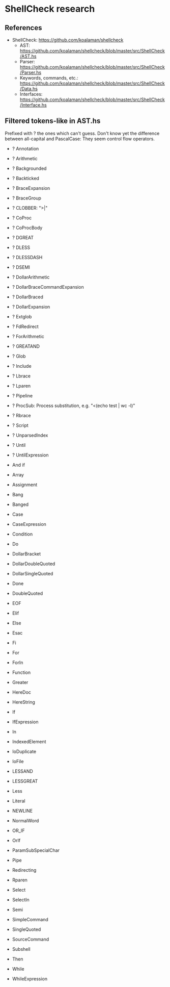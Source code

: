 # ShellCheck research

## References

- ShellCheck: https://github.com/koalaman/shellcheck
  - AST: https://github.com/koalaman/shellcheck/blob/master/src/ShellCheck/AST.hs
  - Parser: https://github.com/koalaman/shellcheck/blob/master/src/ShellCheck/Parser.hs
  - Keywords, commands, etc.: https://github.com/koalaman/shellcheck/blob/master/src/ShellCheck/Data.hs
  - Interfaces: https://github.com/koalaman/shellcheck/blob/master/src/ShellCheck/Interface.hs

## Filtered tokens-like in AST.hs

Prefixed with ? the ones which can't guess. Don't know yet the difference
between all-capital and PascalCase: They seem control flow operators.

- ? Annotation
- ? Arithmetic
- ? Backgrounded
- ? Backticked
- ? BraceExpansion
- ? BraceGroup
- ? CLOBBER: ">|"
- ? CoProc
- ? CoProcBody
- ? DGREAT
- ? DLESS
- ? DLESSDASH
- ? DSEMI
- ? DollarArithmetic
- ? DollarBraceCommandExpansion
- ? DollarBraced
- ? DollarExpansion
- ? Extglob
- ? FdRedirect
- ? ForArithmetic
- ? GREATAND
- ? Glob
- ? Include
- ? Lbrace
- ? Lparen
- ? Pipeline
- ? ProcSub: Process substitution, e.g. "<(echo test | wc -l)"
- ? Rbrace
- ? Script
- ? UnparsedIndex
- ? Until
- ? UntilExpression

- And if
- Array
- Assignment
- Bang
- Banged
- Case
- CaseExpression
- Condition
- Do
- DollarBracket
- DollarDoubleQuoted
- DollarSingleQuoted
- Done
- DoubleQuoted
- EOF
- Elif
- Else
- Esac
- Fi
- For
- ForIn
- Function
- Greater
- HereDoc
- HereString
- If
- IfExpression
- In
- IndexedElement
- IoDuplicate
- IoFile
- LESSAND
- LESSGREAT
- Less
- Literal
- NEWLINE
- NormalWord
- OR_IF
- OrIf
- ParamSubSpecialChar
- Pipe
- Redirecting
- Rparen
- Select
- SelectIn
- Semi
- SimpleCommand
- SingleQuoted
- SourceCommand
- Subshell
- Then
- While
- WhileExpression
